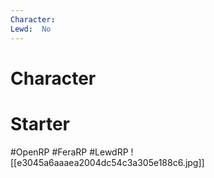 ```yaml
---
Character: 
Lewd:  No
---
```

# Character


# Starter


#OpenRP #FeraRP #LewdRP
![[e3045a6aaaea2004dc54c3a305e188c6.jpg]]